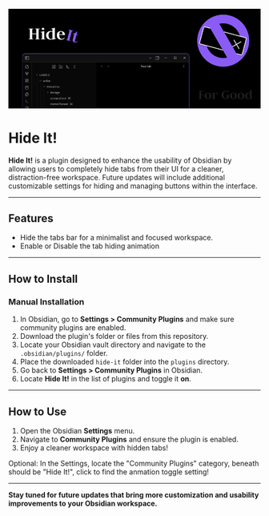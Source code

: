 ![Hide It!](./Hide-It-PNG-3.png)

# **Hide It!**

**Hide It!** is a plugin designed to enhance the usability of Obsidian by allowing users to completely hide tabs from their UI for a cleaner, distraction-free workspace. Future updates will include additional customizable settings for hiding and managing buttons within the interface.

---

## **Features**
- Hide the tabs bar for a minimalist and focused workspace.
- Enable or Disable the tab hiding animation
  
---

## **How to Install**

### **Manual Installation**
1. In Obsidian, go to **Settings > Community Plugins** and make sure community plugins are enabled.
2. Download the plugin's folder or files from this repository.
3. Locate your Obsidian vault directory and navigate to the `.obsidian/plugins/` folder.
4. Place the downloaded `hide-it` folder into the `plugins` directory.
5. Go back to **Settings > Community Plugins** in Obsidian.
6. Locate **Hide It!** in the list of plugins and toggle it **on**.

---

## **How to Use**
1. Open the Obsidian **Settings** menu.
2. Navigate to **Community Plugins** and ensure the plugin is enabled.
3. Enjoy a cleaner workspace with hidden tabs!

  Optional: In the Settings, locate the "Community Plugins" category, beneath should be "Hide It!", click to find the anmation toggle setting!

---

**Stay tuned for future updates that bring more customization and usability improvements to your Obsidian workspace.**
